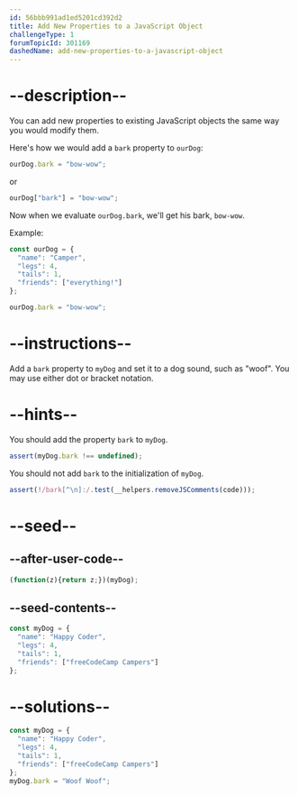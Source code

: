 ```yaml
---
id: 56bbb991ad1ed5201cd392d2
title: Add New Properties to a JavaScript Object
challengeType: 1
forumTopicId: 301169
dashedName: add-new-properties-to-a-javascript-object
---
```


# --description--

You can add new properties to existing JavaScript objects the same way you would modify them.

Here's how we would add a `bark` property to `ourDog`:

```js
ourDog.bark = "bow-wow";
```

or

```js
ourDog["bark"] = "bow-wow";
```

Now when we evaluate `ourDog.bark`, we'll get his bark, `bow-wow`.

Example:

```js
const ourDog = {
  "name": "Camper",
  "legs": 4,
  "tails": 1,
  "friends": ["everything!"]
};

ourDog.bark = "bow-wow";
```

# --instructions--

Add a `bark` property to `myDog` and set it to a dog sound, such as "woof". You may use either dot or bracket notation.

# --hints--

You should add the property `bark` to `myDog`.

```js
assert(myDog.bark !== undefined);
```

You should not add `bark` to the initialization of `myDog`.

```js
assert(!/bark[^\n]:/.test(__helpers.removeJSComments(code)));
```

# --seed--

## --after-user-code--

```js
(function(z){return z;})(myDog);
```

## --seed-contents--

```js
const myDog = {
  "name": "Happy Coder",
  "legs": 4,
  "tails": 1,
  "friends": ["freeCodeCamp Campers"]
};


```

# --solutions--

```js
const myDog = {
  "name": "Happy Coder",
  "legs": 4,
  "tails": 1,
  "friends": ["freeCodeCamp Campers"]
};
myDog.bark = "Woof Woof";
```
